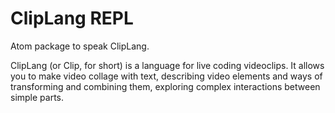 # ClipLang REPL
Atom package to speak ClipLang.

ClipLang (or Clip, for short) is a language for live coding videoclips.  It allows you to make video collage with text, describing video elements and ways of transforming and combining them, exploring complex interactions between simple parts.
